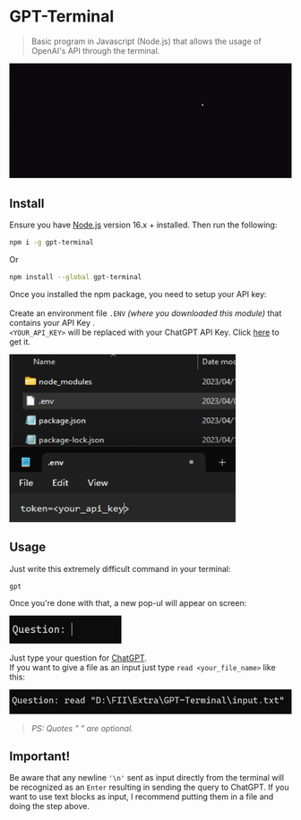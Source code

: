 # GPT-Terminal

> Basic program in Javascript (Node.js) that allows the usage of OpenAI's API through the terminal.

<img src="examples/screenshot.gif" width="800">

## Install

Ensure you have [Node.js](https://nodejs.org) version 16.x + installed. Then run the following:

```sh
npm i -g gpt-terminal
```
Or

```sh
npm install --global gpt-terminal
```

Once you installed the npm package, you need to setup your API key:<br /><br />
Create an environment file `.ENV` *(where you downloaded this module)* that contains your API Key .<br />
`<YOUR_API_KEY>` will be replaced with your ChatGPT API Key. Click [here](https://platform.openai.com/account/api-keys) to get it. <br />

<img src="examples/env.png" height= "300" width="404">


## Usage

Just write this extremely difficult command in your terminal:
```
gpt
```

Once you're done with that, a new pop-ul will appear on screen:

<img src="examples/question.png" height="50" width="200">

Just type your question for [ChatGPT](https://chat.openai.com/chat).<br />
If you want to give a file as an input just type `read <your_file_name>` like this:

<img src="examples/example.png" width="800">

> *PS: Quotes " " are optional.*

## Important!

Be aware that any newline `'\n'` sent as input directly from the terminal will be recognized as an `Enter` resulting in sending the query to ChatGPT. If you want to use text blocks as input, I recommend putting them in a file and doing the step above.